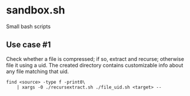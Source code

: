 # sandbox.sh

Small bash scripts

## Use case \#1

Check whether a file is compressed; if so, extract and recurse; otherwise file it using a uid. The created directory contains customizable info about any file matching that uid.
```
find <source> -type f -print0\
    | xargs -0 ./recursextract.sh ./file_uid.sh <target> --
```
